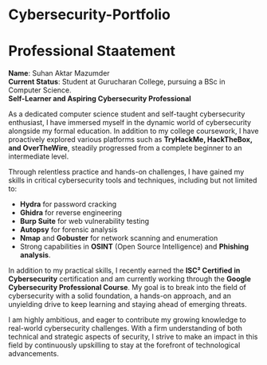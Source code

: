 # Cybersecurity-Portfolio
# Professional Staatement

**Name**: Suhan Aktar Mazumder  
**Current Status**: Student at Gurucharan College, pursuing a BSc in Computer Science.  
**Self-Learner and Aspiring Cybersecurity Professional**

As a dedicated computer science student and self-taught cybersecurity enthusiast, I have immersed myself in the dynamic world of cybersecurity alongside my formal education. In addition to my college coursework, I have proactively explored various platforms such as **TryHackMe, HackTheBox, and OverTheWire**, steadily progressed from a complete beginner to an intermediate level.

Through relentless practice and hands-on challenges, I have gained my skills in critical cybersecurity tools and techniques, including but not limited to:
- **Hydra** for password cracking
- **Ghidra** for reverse engineering
- **Burp Suite** for web vulnerability testing
- **Autopsy** for forensic analysis
- **Nmap** and **Gobuster** for network scanning and enumeration
- Strong capabilities in **OSINT** (Open Source Intelligence) and **Phishing analysis**.

In addition to my practical skills, I recently earned the **ISC² Certified in Cybersecurity** certification and am currently working through the **Google Cybersecurity Professional Course**. My goal is to break into the field of cybersecurity with a solid foundation, a hands-on approach, and an unyielding drive to keep learning and staying ahead of emerging threats.

I am highly ambitious, and eager to contribute my growing knowledge to real-world cybersecurity challenges. With a firm understanding of both technical and strategic aspects of security, I strive to make an impact in this field by continuously upskilling to stay at the forefront of technological advancements.
